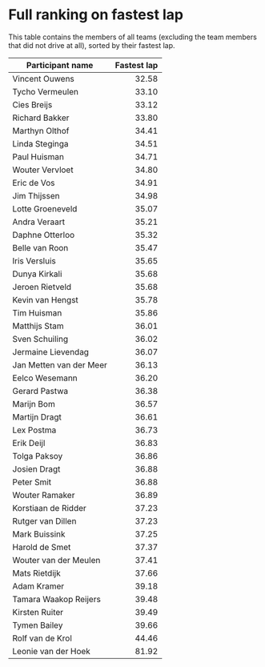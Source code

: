 # Full ranking on fastest lap

This table contains the members of all teams (excluding the team members that
did not drive at all), sorted by their fastest lap.

| Participant name | Fastest lap |
| --- | ---: |
| Vincent Ouwens | 32.58 |
| Tycho Vermeulen | 33.10 |
| Cies Breijs | 33.12 |
| Richard Bakker | 33.80 |
| Marthyn Olthof | 34.41 |
| Linda Steginga | 34.51 |
| Paul Huisman | 34.71 |
| Wouter Vervloet | 34.80 |
| Eric de Vos | 34.91 |
| Jim Thijssen | 34.98 |
| Lotte Groeneveld | 35.07 |
| Andra Veraart | 35.21 |
| Daphne Otterloo | 35.32 |
| Belle van Roon | 35.47 |
| Iris Versluis | 35.65 |
| Dunya Kirkali | 35.68 |
| Jeroen Rietveld | 35.68 |
| Kevin van Hengst | 35.78 |
| Tim Huisman | 35.86 |
| Matthijs Stam | 36.01 |
| Sven Schuiling | 36.02 |
| Jermaine Lievendag | 36.07 |
| Jan Metten van der Meer | 36.13 |
| Eelco Wesemann | 36.20 |
| Gerard Pastwa | 36.38 |
| Marijn Bom | 36.57 |
| Martijn Dragt | 36.61 |
| Lex Postma | 36.73 |
| Erik Deijl | 36.83 |
| Tolga Paksoy | 36.86 |
| Josien Dragt | 36.88 |
| Peter Smit | 36.88 |
| Wouter Ramaker | 36.89 |
| Korstiaan de Ridder | 37.23 |
| Rutger van Dillen | 37.23 |
| Mark Buissink | 37.25 |
| Harold de Smet | 37.37 |
| Wouter van der Meulen | 37.41 |
| Mats Rietdijk | 37.66 |
| Adam Kramer | 39.18 |
| Tamara Waakop Reijers | 39.48 |
| Kirsten Ruiter | 39.49 |
| Tymen Bailey | 39.66 |
| Rolf van de Krol | 44.46 |
| Leonie van der Hoek | 81.92 |